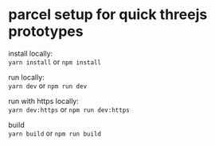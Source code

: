 # parcel setup for quick threejs prototypes

install locally:<br/>
`yarn install`
or
`npm install`

run locally:<br/>
`yarn dev`
or
`npm run dev`

run with https locally:<br/>
`yarn dev:https`
or
`npm run dev:https`

build<br/>
`yarn build`
or
`npm run build`